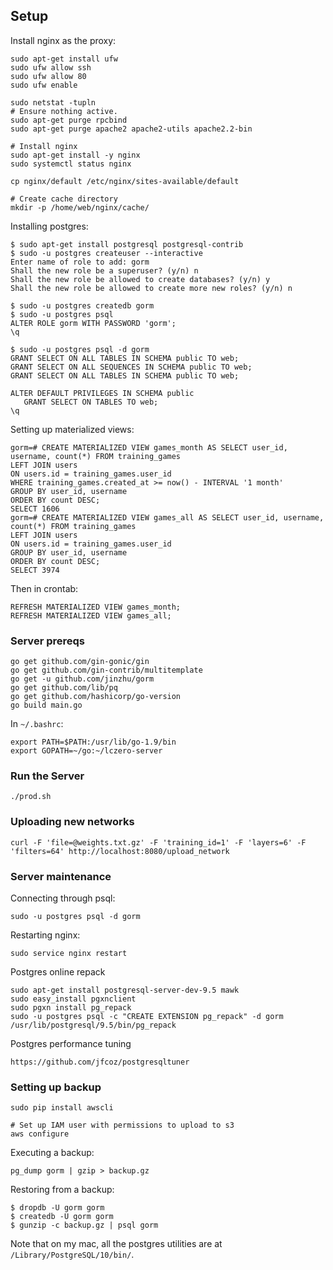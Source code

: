 ## Setup

Install nginx as the proxy:
```
sudo apt-get install ufw
sudo ufw allow ssh
sudo ufw allow 80
sudo ufw enable

sudo netstat -tupln
# Ensure nothing active.
sudo apt-get purge rpcbind
sudo apt-get purge apache2 apache2-utils apache2.2-bin

# Install nginx
sudo apt-get install -y nginx
sudo systemctl status nginx

cp nginx/default /etc/nginx/sites-available/default

# Create cache directory
mkdir -p /home/web/nginx/cache/
```

Installing postgres:
```
$ sudo apt-get install postgresql postgresql-contrib
$ sudo -u postgres createuser --interactive
Enter name of role to add: gorm
Shall the new role be a superuser? (y/n) n
Shall the new role be allowed to create databases? (y/n) y
Shall the new role be allowed to create more new roles? (y/n) n

$ sudo -u postgres createdb gorm
$ sudo -u postgres psql
ALTER ROLE gorm WITH PASSWORD 'gorm';
\q

$ sudo -u postgres psql -d gorm
GRANT SELECT ON ALL TABLES IN SCHEMA public TO web;
GRANT SELECT ON ALL SEQUENCES IN SCHEMA public TO web;
GRANT SELECT ON ALL TABLES IN SCHEMA public TO web;

ALTER DEFAULT PRIVILEGES IN SCHEMA public
   GRANT SELECT ON TABLES TO web;
\q
```

Setting up materialized views:
```
gorm=# CREATE MATERIALIZED VIEW games_month AS SELECT user_id, username, count(*) FROM training_games
LEFT JOIN users
ON users.id = training_games.user_id
WHERE training_games.created_at >= now() - INTERVAL '1 month'
GROUP BY user_id, username
ORDER BY count DESC;
SELECT 1606
gorm=# CREATE MATERIALIZED VIEW games_all AS SELECT user_id, username, count(*) FROM training_games
LEFT JOIN users
ON users.id = training_games.user_id
GROUP BY user_id, username
ORDER BY count DESC;
SELECT 3974
```

Then in crontab:
```
REFRESH MATERIALIZED VIEW games_month;
REFRESH MATERIALIZED VIEW games_all;
```

### Server prereqs

```
go get github.com/gin-gonic/gin
go get github.com/gin-contrib/multitemplate
go get -u github.com/jinzhu/gorm
go get github.com/lib/pq
go get github.com/hashicorp/go-version
go build main.go
```

In `~/.bashrc`:
```
export PATH=$PATH:/usr/lib/go-1.9/bin
export GOPATH=~/go:~/lczero-server
```

### Run the Server

```
./prod.sh
```

### Uploading new networks

```
curl -F 'file=@weights.txt.gz' -F 'training_id=1' -F 'layers=6' -F 'filters=64' http://localhost:8080/upload_network
```

### Server maintenance

Connecting through psql:
```
sudo -u postgres psql -d gorm
```

Restarting nginx:
```
sudo service nginx restart
```

Postgres online repack
```
sudo apt-get install postgresql-server-dev-9.5 mawk
sudo easy_install pgxnclient
sudo pgxn install pg_repack
sudo -u postgres psql -c "CREATE EXTENSION pg_repack" -d gorm
/usr/lib/postgresql/9.5/bin/pg_repack
```

Postgres performance tuning
```
https://github.com/jfcoz/postgresqltuner
```

### Setting up backup

```
sudo pip install awscli

# Set up IAM user with permissions to upload to s3
aws configure
```

Executing a backup:
```
pg_dump gorm | gzip > backup.gz
```

Restoring from a backup:
```
$ dropdb -U gorm gorm
$ createdb -U gorm gorm
$ gunzip -c backup.gz | psql gorm
```

Note that on my mac, all the postgres utilities are at `/Library/PostgreSQL/10/bin/`.
